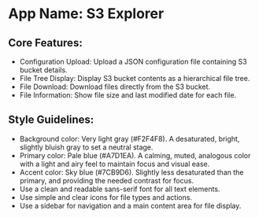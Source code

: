 # **App Name**: S3 Explorer

## Core Features:

- Configuration Upload: Upload a JSON configuration file containing S3 bucket details.
- File Tree Display: Display S3 bucket contents as a hierarchical file tree.
- File Download: Download files directly from the S3 bucket.
- File Information: Show file size and last modified date for each file.

## Style Guidelines:

- Background color: Very light gray (#F2F4F8). A desaturated, bright, slightly bluish gray to set a neutral stage.
- Primary color: Pale blue (#A7D1EA). A calming, muted, analogous color with a light and airy feel to maintain focus and visual ease.
- Accent color: Sky blue (#7CB9D6). Slightly less desaturated than the primary, and providing the needed contrast for focus.
- Use a clean and readable sans-serif font for all text elements.
- Use simple and clear icons for file types and actions.
- Use a sidebar for navigation and a main content area for file display.